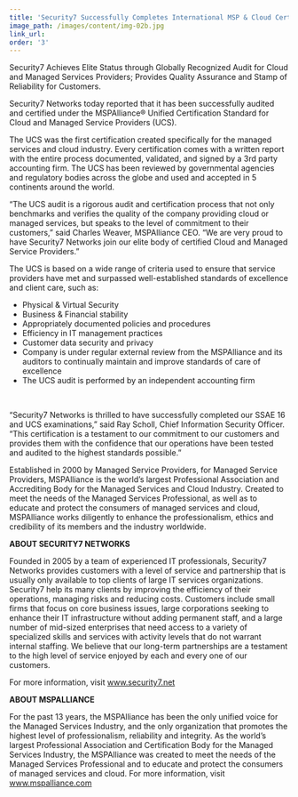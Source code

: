 ```yaml
---
title: 'Security7 Successfully Completes International MSP & Cloud Certification Audit'
image_path: /images/content/img-02b.jpg
link_url:
order: '3'
---
```



Security7 Achieves Elite Status through Globally Recognized Audit for Cloud and Managed Services Providers; Provides Quality Assurance and Stamp of Reliability for Customers.

Security7 Networks today reported that it has been successfully audited and certified under the MSPAlliance&reg; Unified Certification Standard for Cloud and Managed Service Providers (UCS).

The UCS was the first certification created specifically for the managed services and cloud industry. Every certification comes with a written report with the entire process documented, validated, and signed by a 3rd party accounting firm. The UCS has been reviewed by governmental agencies and regulatory bodies across the globe and used and accepted in 5 continents around the world.

“The UCS audit is a rigorous audit and certification process that not only benchmarks and verifies the quality of the company providing cloud or managed services, but speaks to the level of commitment to their customers,” said Charles Weaver, MSPAlliance CEO. “We are very proud to have Security7 Networks join our elite body of certified Cloud and Managed Service Providers.”

The UCS is based on a wide range of criteria used to ensure that service providers have met and surpassed well-established standards of excellence and client care, such as:

* Physical & Virtual Security
* Business & Financial stability
* Appropriately documented policies and procedures
* Efficiency in IT management practices
* Customer data security and privacy
* Company is under regular external review from the MSPAlliance and its auditors to continually maintain and improve standards of care of excellence
* The UCS audit is performed by an independent accounting firm


&nbsp;

“Security7 Networks is thrilled to have successfully completed our SSAE 16 and UCS examinations,” said Ray Scholl, Chief Information Security Officer. “This certification is a testament to our commitment to our customers and provides them with the confidence that our operations have been tested and audited to the highest standards possible.”

Established in 2000 by Managed Service Providers, for Managed Service Providers, MSPAlliance is the world’s largest Professional Association and Accrediting Body for the Managed Services and Cloud Industry. Created to meet the needs of the Managed Services Professional, as well as to educate and protect the consumers of managed services and cloud, MSPAlliance works diligently to enhance the professionalism, ethics and credibility of its members and the industry worldwide.

**ABOUT SECURITY7 NETWORKS**

Founded in 2005 by a team of experienced IT professionals, Security7 Networks provides customers with a level of service and partnership that is usually only available to top clients of large IT services organizations. Security7 help its many clients by improving the efficiency of their operations, managing risks and reducing costs. Customers include small firms that focus on core business issues, large corporations seeking to enhance their IT infrastructure without adding permanent staff, and a large number of mid-sized enterprises that need access to a variety of specialized skills and services with activity levels that do not warrant internal staffing. We believe that our long-term partnerships are a testament to the high level of service enjoyed by each and every one of our customers.

For more information, visit www.security7.net

**ABOUT MSPALLIANCE**

For the past 13 years, the MSPAlliance has been the only unified voice for the Managed Services Industry, and the only organization that promotes the highest level of professionalism, reliability and integrity. As the world’s largest Professional Association and Certification Body for the Managed Services Industry, the MSPAlliance was created to meet the needs of the Managed Services Professional and to educate and protect the consumers of managed services and cloud. For more information, visit www.mspalliance.com